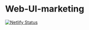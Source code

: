 # Web-UI-marketing
[![Netlify Status](https://api.netlify.com/api/v1/badges/14f95e97-1b0a-4399-b427-3a749a583b7d/deploy-status)](https://app.netlify.com/sites/secretfamily-recipes/deploys)